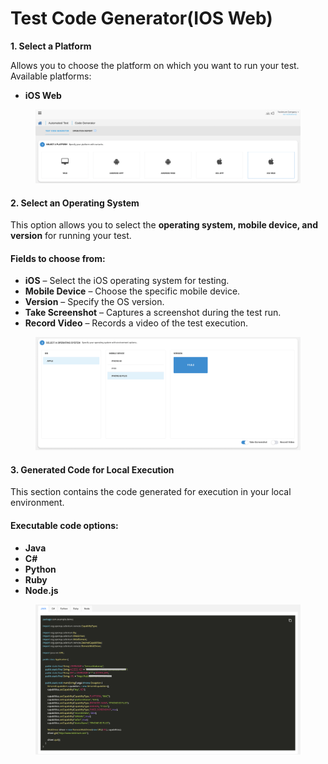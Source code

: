 # Test Code Generator(IOS Web)

**1. Select a Platform**

Allows you to choose the platform on which you want to run your test. Available platforms:

* **iOS Web**

<figure><img src="../../.gitbook/assets/Screenshot 2025-01-29 at 16.22.53.png" alt=""><figcaption></figcaption></figure>

#### **2. Select an Operating System**

This option allows you to select the **operating system, mobile device, and version** for running your test.

#### **Fields to choose from:**

* **iOS** – Select the iOS operating system for testing.
* **Mobile Device** – Choose the specific mobile device.
* **Version** – Specify the OS version.
* **Take Screenshot** – Captures a screenshot during the test run.
* **Record Video** – Records a video of the test execution.

<figure><img src="../../.gitbook/assets/Screenshot 2025-01-29 at 16.23.26.png" alt=""><figcaption></figcaption></figure>

#### **3. Generated Code for Local Execution**

This section contains the code generated for execution in your local environment.

#### **Executable code options:**

* **Java**
* **C#**
* **Python**
* **Ruby**
* **Node.js**

<figure><img src="../../.gitbook/assets/Screenshot 2025-01-29 at 16.24.14.png" alt=""><figcaption></figcaption></figure>

